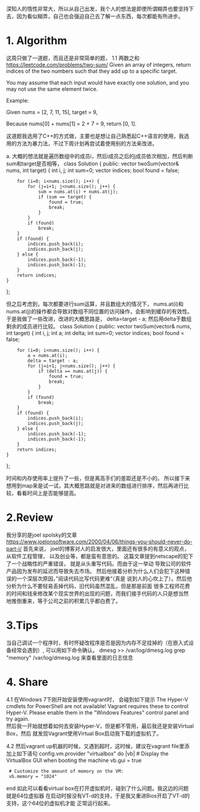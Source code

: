 深知人的惰性非常大，所以从自己出发，我个人的想法是即使所谓糊弄也要坚持下去，因为看似糊弄，自己也会强迫自己去了解一点东西，每次都能有所进步。


# 1. Algorithm
这周只做了一道题，而且还是非常简单的题，
1.1 两数之和
https://leetcode.com/problems/two-sum/
Given an array of integers, return indices of the two numbers such that they add up to a specific target.

You may assume that each input would have exactly one solution, and you may not use the same element twice.

Example:

Given nums = [2, 7, 11, 15], target = 9,

Because nums[0] + nums[1] = 2 + 7 = 9,
return [0, 1].


这道题我选用了C++的方式做，主要也是想让自己熟悉起C++语言的使用，我选用的方法为暴力法，不过下周计划再尝试着使用别的方法来改进。

a. 大概的想法就是遍历数组中的成员i，然后i成员之后的j成员依次相加，然后判断sum和target是否相等，
class Solution {
public:
    vector<int> twoSum(vector<int>& nums, int target) {
        int i, j;
        int sum=0;
        vector<int> indices;
        bool found = false;

        for (i=0; i<nums.size(); i++) {
            for (j=i+1; j<nums.size(); j++) {
                sum = nums.at(i) + nums.at(j);
                if (sum == target) {
                    found = true;
                    break;
                }                    
            }
            if (found)
                break;
        }
        if (found) {
            indices.push_back(i);
            indices.push_back(j);                       
        } else {
            indices.push_back(-1);
            indices.push_back(-1);
        }
        return indices;
    }
};

但之后考虑到，每次都要进行sum运算，并且数组大的情况下， nums.at(i)和nums.at(j)的操作都会导致对数组不同位置的访问操作，会影响到缓存的有效性。
于是我做了一些改进，改进的大概思路是， 
	delta=target - a;
然后用delta于数组剩余的成员进行比较。
class Solution {
public:
    vector<int> twoSum(vector<int>& nums, int target) {
        int i, j;
        int a;
        int delta;
        int sum=0;
        vector<int> indices;
        bool found = false;

        for (i=0; i<nums.size(); i++) {
            a = nums.at(i);
            delta = target - a;
            for (j=i+1; j<nums.size(); j++) {                
                if (delta == nums.at(j)) {
                    found = true;
                    break;
                }
            }
            if (found)
                break;
        }
        if (found) {
            indices.push_back(i);
            indices.push_back(j);                       
        } else {
            indices.push_back(-1);
            indices.push_back(-1);
        }
        return indices;
    }
};

时间和内存使用率上提升了一些，但是离高手们的差距还是不小的。 
所以接下来想用到map来是试一试，其大概思路就是对进来的数组进行排序，然后再进行比较，看看时间上是否能够提高。


# 2.Review 
我分享的是joel spolsky的文章
https://www.joelonsoftware.com/2000/04/06/things-you-should-never-do-part-i/
首先来说， joel的博客对人的启发很大，里面还有很多的有意义的观点，从软件工程管理，
以及创业等，都是蛮有意思的。
这篇文章提到netscape的犯下了一个战略性的严重错误， 就是从头重写代码。而由于这一举动
导致公司的软件产品因为发布的延迟而导致失去市场。
然后他接着分析为什么人们会犯下这种错误的一个深层次原因，”阅读代码比写代码更难“（真是
说到人的心坎上了）。然后他分析为什么不要轻易丢掉代码，旧代码虽然混乱，但是那是前面
很多工程师花费的时间和钱来修改某个现实世界的出现的问题，而我们接手代码的人只是想当然
地推倒重来，等于公司之前的积累几乎都白费了。


# 3.Tips
当自己调试一个程序时，有时怀疑改程序是否是因为内存不足挂掉的（在嵌入式设备经常会遇到）,
可以用如下命令确认。
dmesg >> /var/log/dmesg.log 
grep "memory" /var/log/dmesg.log 来查看里面的日志信息



# 4. Share
4.1 
在Windows 7下刚开始安装使用vagrant时， 会碰到如下提示
The Hyper-V cmdlets for PowerShell are not available! Vagrant
requires these to control Hyper-V. Please enable them in the
"Windows Features" control panel and try again.			
然后我一开始就想着如何去安装Hyper-V，但是都不管用，最后我还是安装Virtual Box，然后
就发现Vagrant使用Virtual Box启动我下载的虚拟机了。 

4.2 
然后vagrant up机器的时候，又遇到超时，这时候，建议在vagrant file里添加上如下语句
  config.vm.provider "virtualbox" do |vb|
     # Display the VirtualBox GUI when booting the machine
     vb.gui = true
  
     # Customize the amount of memory on the VM:
     vb.memory = "1024"
  end
如此可以看看virtual box在打开虚拟机时，碰到了什么问题。我这边的问题就是64位虚拟器
在启动时报没有VT-d的支持，于是我又重进Bios开启了VT-d的支持，这个64位的虚拟机才能
正常运行起来。
